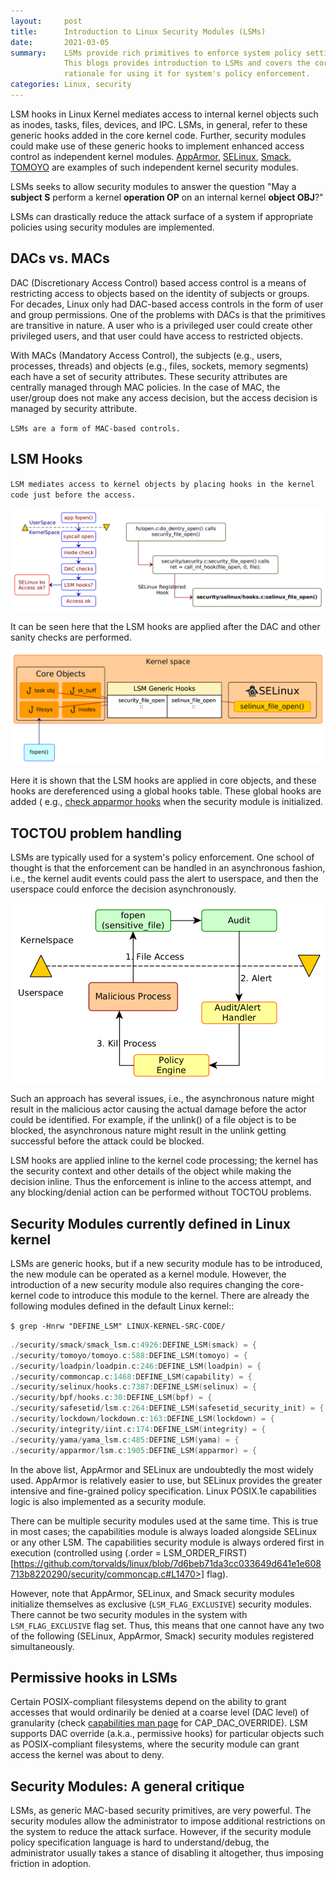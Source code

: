 ```yaml
---
layout:     post
title:      Introduction to Linux Security Modules (LSMs)
date:       2021-03-05
summary:    LSMs provide rich primitives to enforce system policy settings.
            This blogs provides introduction to LSMs and covers the core
            rationale for using it for system's policy enforcement.
categories: Linux, security
---
```


LSM hooks in Linux Kernel mediates access to internal kernel objects such as
inodes, tasks, files, devices, and IPC. LSMs, in general, refer to these generic
hooks added in the core kernel code. Further, security modules could make use
of these generic hooks to implement enhanced access control as independent
kernel modules. [AppArmor][AA], [SELinux][SEL], [Smack][SMACK], [TOMOYO][TOM]
are examples of such independent kernel security modules.

LSMs seeks to allow security modules to answer the question "May a **subject S**
perform a kernel **operation OP** on an internal kernel **object OBJ**?"

LSMs can drastically reduce the attack surface of a system if appropriate
policies using security modules are implemented.

## DACs vs. MACs

DAC (Discretionary Access Control) based access control is a means of
restricting access to objects based on the identity of subjects or groups. For
decades, Linux only had DAC-based access controls in the form of user and group
permissions. One of the problems with DACs is that the primitives are
transitive in nature. A user who is a privileged user could create other
privileged users, and that user could have access to restricted objects.

With MACs (Mandatory Access Control), the subjects (e.g., users, processes,
threads) and objects (e.g., files, sockets, memory segments) each have a set of
security attributes. These security attributes are centrally managed through
MAC policies. In the case of MAC, the user/group does not make any access decision,
but the access decision is managed by security attribute.

`LSMs are a form of MAC-based controls.`

## LSM Hooks

`LSM mediates access to kernel objects by placing hooks in the kernel code just
before the access.`

![Alt Test](/images/lsms/lsmhook.png)

It can be seen here that the LSM hooks are applied after the DAC and other sanity checks are performed.

![Alt Test](/images/lsms/LSM-SElinux.png)

Here it is shown that the LSM hooks are applied in core objects, and these hooks
are dereferenced using a global hooks table. These global hooks are added (
e.g., [check apparmor
hooks](https://github.com/torvalds/linux/blob/7d6beb71da3cc033649d641e1e608713b8220290/security/apparmor/lsm.c#L1181)
when the security module is initialized.

## TOCTOU problem handling

LSMs are typically used for a system's policy enforcement. One school of thought
is that the enforcement can be handled in an asynchronous fashion, i.e., the kernel
audit events could pass the alert to userspace, and then the userspace could
enforce the decision asynchronously.

![Alt Test](/images/lsms/asyncproblem.png)

Such an approach has several issues, i.e., the asynchronous nature might result
in the malicious actor causing the actual damage before the actor could be
identified. For example, if the unlink() of a file object is to be blocked, the
asynchronous nature might result in the unlink getting successful before the attack
could be blocked.

LSM hooks are applied inline to the kernel code processing; the kernel has
the security context and other details of the object while making the decision
inline. Thus the enforcement is inline to the access attempt, and any
blocking/denial action can be performed without TOCTOU problems.

## Security Modules currently defined in Linux kernel

LSMs are generic hooks, but if a new security module has to be introduced, the
new module can be operated as a kernel module. However, the introduction of a
new security module also requires changing the core-kernel code to introduce
this module to the kernel. There are already the following modules defined in
the default Linux kernel::

`$ grep -Hnrw "DEFINE_LSM" LINUX-KERNEL-SRC-CODE/`

```c
./security/smack/smack_lsm.c:4926:DEFINE_LSM(smack) = {
./security/tomoyo/tomoyo.c:588:DEFINE_LSM(tomoyo) = {
./security/loadpin/loadpin.c:246:DEFINE_LSM(loadpin) = {
./security/commoncap.c:1468:DEFINE_LSM(capability) = {
./security/selinux/hooks.c:7387:DEFINE_LSM(selinux) = {
./security/bpf/hooks.c:30:DEFINE_LSM(bpf) = {
./security/safesetid/lsm.c:264:DEFINE_LSM(safesetid_security_init) = {
./security/lockdown/lockdown.c:163:DEFINE_LSM(lockdown) = {
./security/integrity/iint.c:174:DEFINE_LSM(integrity) = {
./security/yama/yama_lsm.c:485:DEFINE_LSM(yama) = {
./security/apparmor/lsm.c:1905:DEFINE_LSM(apparmor) = {
```

In the above list, AppArmor and SELinux are undoubtedly the most widely used.
AppArmor is relatively easier to use, but SELinux provides the greater intensive
and fine-grained policy specification.
Linux POSIX.1e capabilities logic is also implemented as a security module.

There can be multiple security modules used at the same time. This is true in
most cases; the capabilities module is always loaded alongside SELinux or
any other LSM. The capabilities security module is always ordered first in
execution (controlled using (.order = LSM_ORDER_FIRST)
[https://github.com/torvalds/linux/blob/7d6beb71da3cc033649d641e1e608713b8220290/security/commoncap.c#L1470>]
flag).

However, note that AppArmor, SELinux, and Smack security modules initialize
themselves as exclusive (`LSM_FLAG_EXCLUSIVE`) security modules. There cannot
be two security modules in the system with `LSM_FLAG_EXCLUSIVE` flag set. Thus,
this means that one cannot have any two of the following (SELinux, AppArmor,
Smack) security modules registered simultaneously.

## Permissive hooks in LSMs

Certain POSIX-compliant filesystems depend on the ability to grant accesses that
would ordinarily be denied at a coarse level (DAC level) of granularity (check
[capabilities man page](https://man7.org/linux/man-pages/man7/capabilities.7.html) for
CAP_DAC_OVERRIDE). LSM supports DAC override (a.k.a., permissive hooks) for particular
objects such as POSIX-compliant filesystems, where the security module can
grant access the kernel was about to deny.

## Security Modules: A general critique

LSMs, as generic MAC-based security primitives, are very powerful. The security
modules allow the administrator to impose additional restrictions on the
system to reduce the attack surface. However, if the security module policy
specification language is hard to understand/debug, the administrator usually takes
a stance of disabling it altogether, thus imposing friction in adoption.

[AA]: https://en.wikipedia.org/wiki/AppArmor
[SEL]: https://en.wikipedia.org/wiki/SELinux
[TOM]: https://en.wikipedia.org/wiki/TOMOYO_Linux
[SMACK]: https://en.wikipedia.org/wiki/Smack_(Linux_security_module)
